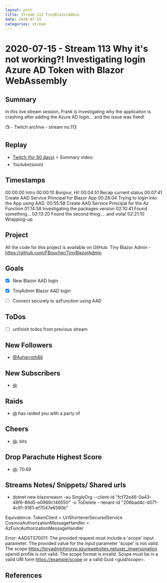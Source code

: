 ```yaml
---
layout: post
title: Stream 113 TinyBlazorAdmin
date: 2020-07-15
categories: stream
---
```



# 2020-07-15 - Stream 113 Why it's not working?! Investigating login Azure AD Token with Blazor WebAssembly

## Summary

In this live stream session, Frank is investigating why the application is crashing after adding the Azure AD login... and the issue was fixed! 

📺 - Twitch archive - stream no.113

## Replay


- [Twitch (for 60 days)](https://www.twitch.tv/videos/)
⚡ Summary video:
- Youtube(soon)


## Timestamps


00:00:00 Intro
00:00:10 Bonjour, Hi!
00:04:51 Recap current status
00:07:41 Create AAD Service Principal for Blazor App
00:28:04 Trying to login into the App using AAD.
00:55:58 Create AAD Service Principal for the Az Function
01:14:58 Investigating the packages version
02:10:41 Found something... 
02:13:20 Found the second thing.... and voila!
02:21:10 Wrapping-up

Project
-------

All the code for this project is available on GitHub: Tiny Blazor Admin - https://github.com/FBoucher/TinyBlazorAdmin


Goals
-----

- [X] New Blazor AAD login
- [X] TinyAdmin Blazor AAD login
- [ ] Connect securely to azFunction using AAD



ToDos
-----
- [ ] unfinish todos from previous stream


New Followers
-------------

- [@Asherroth86](https://www.twitch.tv/Asherroth86)


New Subscribers
---------------

- [@](https://www.twitch.tv/)


Raids
------

- [@](https://www.twitch.tv/) has raided you with a party of 



Cheers
------

- [@](https://www.twitch.tv/):  bits


Drop Parachute Highest Score
----------------------------

- [@](https://www.twitch.tv/):  70.69



Streams Notes/ Snippets/ Shared urls
-----------------------------------

- dotnet new blazorwasm -au SingleOrg --client-id "fcf72e46-0a43-48f6-86d5-e0969c146550" -o ToDelete --tenant-id "206bad4c-d071-4c91-9181-ef7047e6590b"

Equivalence:
TokenClient                         = UrlShortenerSecuredService
CosmosAuthorizationMessageHandler   = AzFuncAuthorizationMessageHandler



Error:
AADSTS70011: The provided request must include a 'scope' input parameter. The provided value for the input parameter 'scope' is not valid. The scope https://tinyadminhmxyp.azurewebsites.netuser_impersonation openid profile is not valid. The scope format is invalid. Scope must be in a valid URI form <https://example/scope> or a valid Guid <guid/scope>.

References
----------

